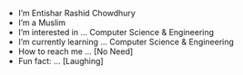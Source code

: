 - I’m Entishar Rashid Chowdhury
- I’m a Muslim
- I’m interested in ... Computer Science & Engineering
- I’m currently learning ... Computer Science & Engineering
- How to reach me ... [No Need]
- Fun fact: ... [Laughing]
<!---
ENTISHAR-RASHID-CHOWDHURY/ENTISHAR-RASHID-CHOWDHURY is a ✨ special ✨ repository because its `README.md` (this file) appears on your GitHub profile.
You can click the Preview link to take a look at your changes.
--->
